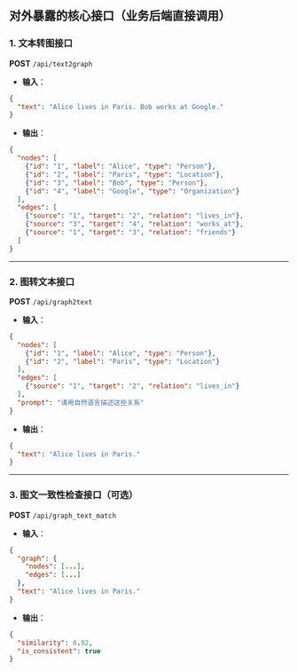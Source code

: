## 对外暴露的核心接口（业务后端直接调用）

### 1. 文本转图接口

**POST** `/api/text2graph`

- **输入**：

```json
{
  "text": "Alice lives in Paris. Bob works at Google."
}
```

- **输出**：

```json
{
  "nodes": [
    {"id": "1", "label": "Alice", "type": "Person"},
    {"id": "2", "label": "Paris", "type": "Location"},
    {"id": "3", "label": "Bob", "type": "Person"},
    {"id": "4", "label": "Google", "type": "Organization"}
  ],
  "edges": [
    {"source": "1", "target": "2", "relation": "lives_in"},
    {"source": "3", "target": "4", "relation": "works_at"},
    {"source": "1", "target": "3", "relation": "friends"}
  ]
}
```

------

### 2. 图转文本接口

**POST** `/api/graph2text`

- **输入**：

```json
{
  "nodes": [
    {"id": "1", "label": "Alice", "type": "Person"},
    {"id": "2", "label": "Paris", "type": "Location"}
  ],
  "edges": [
    {"source": "1", "target": "2", "relation": "lives_in"}
  ],
  "prompt": "请用自然语言描述这些关系"
}
```

- **输出**：

```json
{
  "text": "Alice lives in Paris."
}
```

------

### 3. 图文一致性检查接口（可选）

**POST** `/api/graph_text_match`

- **输入**：

```json
{
  "graph": {
    "nodes": [...],
    "edges": [...]
  },
  "text": "Alice lives in Paris."
}
```

- **输出**：

```json
{
  "similarity": 0.92,
  "is_consistent": true
}
```